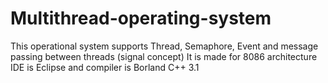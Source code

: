 # Multithread-operating-system
This operational system supports Thread, Semaphore, Event and message passing between threads (signal concept) It is made for 8086 architecture IDE is Eclipse and compiler is Borland C++ 3.1
